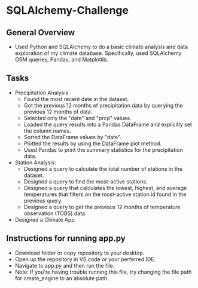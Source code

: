 # SQLAlchemy-Challenge
## General Overview
- Used Python and SQLAlchemy to do a basic climate analysis and data exploration of my climate database. Specifically, used SQLAlchemy ORM queries, Pandas, and Matplotlib.
## Tasks
- Precipitation Analysis:
  - Found the most recent date in the dataset.
  - Got the previous 12 months of precipitation data by querying the previous 12 months of data.
  - Selected only the "date" and "prcp" values.
  - Loaded the query results into a Pandas DataFrame and explicitly set the column names.
  - Sorted the DataFrame values by "date".
  - Plotted the results by using the DataFrame plot method.
  - Used Pandas to print the summary statistics for the precipitation data.
- Station Analysis:
  - Designed a query to calculate the total number of stations in the dataset.
  - Designed a query to find the most-active stations.
  - Designed a query that calculates the lowest, highest, and average temperatures that filters on the most-active station id found in the previous query.
  - Designed a query to get the previous 12 months of temperature observation (TOBS) data.
- Designed a Climate App
## Instructions for running app.py
- Download folder or copy repository to your desktop.
- Open up the repository in VS code or your perferred IDE.
- Navigate to app.py and then run the file.
- Note: If you're having trouble running this file, try changing the file path for create_engine to an absolute path.
